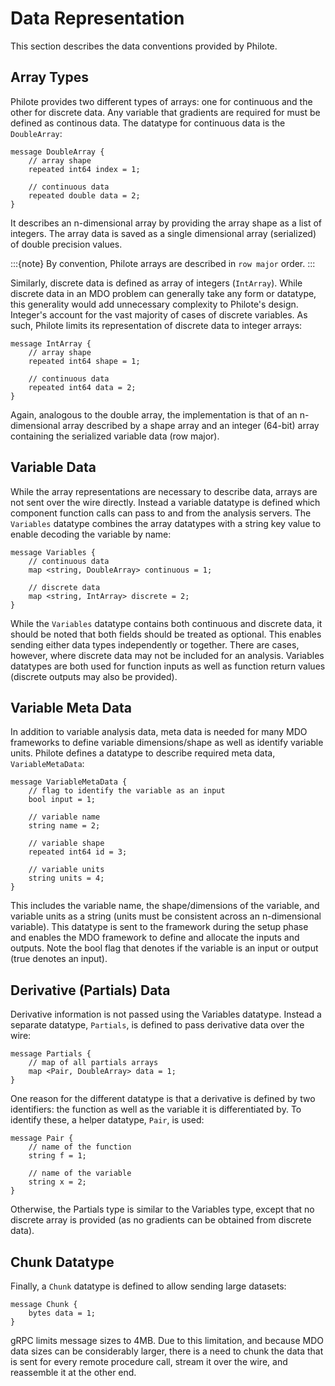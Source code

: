 # Data Representation

This section describes the data conventions provided by Philote.


## Array Types

Philote provides two different types of arrays: one for continuous and the other
for discrete data. Any variable that gradients are required for must be defined
as continous data. The datatype for continuous data is the ``DoubleArray``:

    message DoubleArray {
        // array shape
        repeated int64 index = 1;

        // continuous data
        repeated double data = 2;
    }

It describes an n-dimensional array by providing the array shape as a list of
integers. The array data is saved as a single dimensional array (serialized) of
double precision values.

:::{note}
By convention, Philote arrays are described in ``row major`` order.
:::

Similarly, discrete data is defined as array of integers (``IntArray``). While
discrete data in an MDO problem can generally take any form or datatype, this
generality would add unnecessary complexity to Philote's design. Integer's
account for the vast majority of cases of discrete variables. As such, Philote
limits its representation of discrete data to integer arrays:

    message IntArray {
        // array shape
        repeated int64 shape = 1;

        // continuous data
        repeated int64 data = 2;
    }

Again, analogous to the double array, the implementation is that of an
n-dimensional array described by a shape array and an integer (64-bit) array
containing the serialized variable data (row major).


## Variable Data

While the array representations are necessary to describe data, arrays are not
sent over the wire directly. Instead a variable datatype is defined which
component function calls can pass to and from the analysis servers. The
``Variables`` datatype combines the array datatypes with a string key value to
enable decoding the variable by name:

    message Variables {
        // continuous data
        map <string, DoubleArray> continuous = 1;

        // discrete data
        map <string, IntArray> discrete = 2;
    }

While the ``Variables`` datatype contains both continuous and discrete data, it
should be noted that both fields should be treated as optional. This enables
sending either data types independently or together. There are cases, however,
where discrete data may not be included for an analysis. Variables datatypes are
both used for function inputs as well as function return values (discrete
outputs may also be provided).


## Variable Meta Data

In addition to variable analysis data, meta data is needed for many MDO
frameworks to define variable dimensions/shape as well as identify variable
units. Philote defines a datatype to describe required meta data,
``VariableMetaData``:

    message VariableMetaData {
        // flag to identify the variable as an input
        bool input = 1;

        // variable name
        string name = 2;

        // variable shape
        repeated int64 id = 3;

        // variable units
        string units = 4;
    }

This includes the variable name, the shape/dimensions of the variable, and
variable units as a string (units must be consistent across an n-dimensional
variable). This datatype is sent to the framework during the setup phase and
enables the MDO framework to define and allocate the inputs and outputs. Note
the bool flag that denotes if the variable is an input or output (true denotes
an input).


## Derivative (Partials) Data

Derivative information is not passed using the Variables datatype. Instead a
separate datatype, ``Partials``, is defined to pass derivative data over the
wire:

    message Partials {
        // map of all partials arrays
        map <Pair, DoubleArray> data = 1;
    }

One reason for the different datatype is that a derivative is defined by two
identifiers: the function as well as the variable it is differentiated by. To
identify these, a helper datatype, ``Pair``, is used:

    message Pair {
        // name of the function
        string f = 1;

        // name of the variable
        string x = 2;
    }

Otherwise, the Partials type is similar to the Variables type, except that no
discrete array is provided (as no gradients can be obtained from discrete data).


## Chunk Datatype

Finally, a ``Chunk`` datatype is defined to allow sending large datasets:

    message Chunk {
        bytes data = 1;
    }

gRPC limits message sizes to 4MB. Due to this limitation, and because MDO data
sizes can be considerably larger, there is a need to chunk the data that is sent
for every remote procedure call, stream it over the wire, and reassemble it at
the other end.
